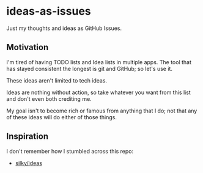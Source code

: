 # ideas-as-issues

Just my thoughts and ideas as GitHub Issues.

## Motivation

I'm tired of having TODO lists and Idea lists in multiple apps. The tool that
has stayed consistent the longest is git and GitHub; so let's use it.

These ideas aren't limited to tech ideas.

Ideas are nothing without action, so take whatever you want from this list and
don't even both crediting me.

My goal isn't to become rich or famous from anything that I do; not that any of
these ideas will do either of those things.

## Inspiration

I don't remember how I stumbled across this repo:

- [silky/ideas](https://github.com/silky/ideas)
